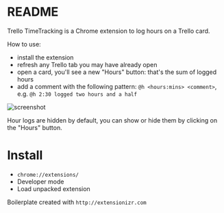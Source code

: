 README
======

Trello TimeTracking is a Chrome extension to log hours on a Trello card.

How to use:

- install the extension
- refresh any Trello tab you may have already open
- open a card, you'll see a new "Hours" button: that's the sum of logged hours
- add a comment with the following pattern: `@h <hours:mins> <comment>`, e.g. `@h 2:30 logged two hours and a half`

![screenshot](http://i.imgur.com/LjnUMbm.png)

Hour logs are hidden by default, you can show or hide them by clicking on the "Hours" button.



Install
=======

- `chrome://extensions/`
- Developer mode
- Load unpacked extension

Boilerplate created with `http://extensionizr.com`


